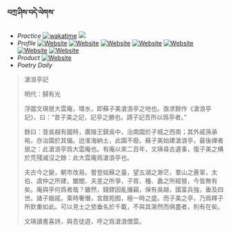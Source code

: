 ### བཀྲ་ཤིས་བདེ་ལེགས་ 
- _Practice_	[![wakatime](https://wakatime.com/badge/user/5043ee4a-e361-4607-9d47-d557f2005d05.svg)](https://wakatime.com/dashboard)	<a href="https://wakatime.com/@5043ee4a-e361-4607-9d47-d557f2005d05"><img src="https://wakatime.com/share/@IvanAXu/06501b1d-f434-4f2a-9524-dc2196223971.png" /></a> 
- _Profile_	[![Website](https://img.shields.io/website?label=&up_color=orange&up_message=Tianchi&url=https%3A%2F%2Fshields.io)](https://tianchi.aliyun.com/home/science/scienceDetail?userId=1095279182618)	[![Website](https://img.shields.io/website?label=&up_color=violet&up_message=AIstudio&url=https%3A%2F%2Fshields.io)](https://aistudio.baidu.com/aistudio/personalcenter/thirdview/979775)	[![Website](https://img.shields.io/website?label=&up_color=blue&up_message=Kaggle&url=https%3A%2F%2Fshields.io)](https://www.kaggle.com/ivanxu/)	[![Website](https://img.shields.io/website?label=&up_color=gay&up_message=Yuque&url=https%3A%2F%2Fshields.io)](https://www.yuque.com/ivanaxu)	[![Website](https://img.shields.io/website?label=&up_color=brown&up_message=Leetcode&url=https%3A%2F%2Fshields.io)](https://leetcode.cn/u/ivanaxu)	[![Website](https://img.shields.io/website?label=&up_color=red&up_message=Gitee&url=https%3A%2F%2Fshields.io)](https://gitee.com/IvanaXu)	[![Website](https://img.shields.io/website?label=&up_color=yellow&up_message=Monkeytype&url=https%3A%2F%2Fshields.io)](https://monkeytype.com/profile/IvanaXu) 
- _Product_	[![Website](https://img.shields.io/website?label=alpha&up_color=blue&up_message=EDA&url=https%3A%2F%2Fshields.io)](http://eda.tangjt.cn/) 
- _Poetry Daily_ 


> 滄浪亭記
> 
> 明代：歸有光 
> 
> 浮圖文瑛居大雲庵，環水，即蘇子美滄浪亭之地也。亟求餘作《滄浪亭記》，曰：“昔子美之記，記亭之勝也。請子記吾所以爲亭者。”
> 
> 餘曰：昔吳越有國時，廣陵王鎮吳中，治南園於子城之西南；其外戚孫承祐，亦治園於其偏。迨淮海納土，此園不廢。蘇子美始建滄浪亭，最後禪者居之：此滄浪亭爲大雲庵也。有庵以來二百年，文瑛尋古遺事，復子美之構於荒殘滅沒之餘：此大雲庵爲滄浪亭也。
> 
> 夫古今之變，朝市改易。嘗登姑蘇之臺，望五湖之渺茫，羣山之蒼翠，太伯、虞仲之所建，闔閭、夫差之所爭，子胥、種、蠡之所經營，今皆無有矣。庵與亭何爲者哉？雖然，錢鏐因亂攘竊，保有吳越，國富兵強，垂及四世。諸子姻戚，乘時奢僭，宮館苑囿，極一時之盛。而子美之亭，乃爲釋子所欽重如此。可以見士之慾垂名於千載，不與其澌然而俱盡者，則有在矣。
> 
> 文瑛讀書喜詩，與吾徒遊，呼之爲滄浪僧雲。
>
